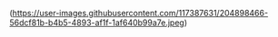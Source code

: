 (https://user-images.githubusercontent.com/117387631/204898466-56dcf81b-b4b5-4893-af1f-1af640b99a7e.jpeg)
